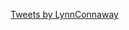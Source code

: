 <a class="twitter-timeline" href="https://twitter.com/LynnConnaway">Tweets by LynnConnaway</a> <script async src="//platform.twitter.com/widgets.js" charset="utf-8"></script>
